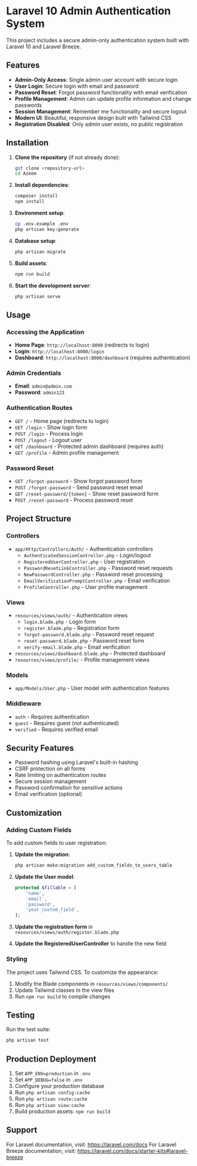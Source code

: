 # Laravel 10 Admin Authentication System

This project includes a secure admin-only authentication system built with Laravel 10 and Laravel Breeze.

## Features

- **Admin-Only Access**: Single admin user account with secure login
- **User Login**: Secure login with email and password
- **Password Reset**: Forgot password functionality with email verification
- **Profile Management**: Admin can update profile information and change passwords
- **Session Management**: Remember me functionality and secure logout
- **Modern UI**: Beautiful, responsive design built with Tailwind CSS
- **Registration Disabled**: Only admin user exists, no public registration

## Installation

1. **Clone the repository** (if not already done):
   ```bash
   git clone <repository-url>
   cd Azeem
   ```

2. **Install dependencies**:
   ```bash
   composer install
   npm install
   ```

3. **Environment setup**:
   ```bash
   cp .env.example .env
   php artisan key:generate
   ```

4. **Database setup**:
   ```bash
   php artisan migrate
   ```

5. **Build assets**:
   ```bash
   npm run build
   ```

6. **Start the development server**:
   ```bash
   php artisan serve
   ```

## Usage

### Accessing the Application

- **Home Page**: `http://localhost:8000` (redirects to login)
- **Login**: `http://localhost:8000/login`
- **Dashboard**: `http://localhost:8000/dashboard` (requires authentication)

### Admin Credentials

- **Email**: `admin@admin.com`
- **Password**: `admin123`

### Authentication Routes

- `GET /` - Home page (redirects to login)
- `GET /login` - Show login form
- `POST /login` - Process login
- `POST /logout` - Logout user
- `GET /dashboard` - Protected admin dashboard (requires auth)
- `GET /profile` - Admin profile management

### Password Reset

- `GET /forgot-password` - Show forgot password form
- `POST /forgot-password` - Send password reset email
- `GET /reset-password/{token}` - Show reset password form
- `POST /reset-password` - Process password reset

## Project Structure

### Controllers
- `app/Http/Controllers/Auth/` - Authentication controllers
  - `AuthenticatedSessionController.php` - Login/logout
  - `RegisteredUserController.php` - User registration
  - `PasswordResetLinkController.php` - Password reset requests
  - `NewPasswordController.php` - Password reset processing
  - `EmailVerificationPromptController.php` - Email verification
  - `ProfileController.php` - User profile management

### Views
- `resources/views/auth/` - Authentication views
  - `login.blade.php` - Login form
  - `register.blade.php` - Registration form
  - `forgot-password.blade.php` - Password reset request
  - `reset-password.blade.php` - Password reset form
  - `verify-email.blade.php` - Email verification
- `resources/views/dashboard.blade.php` - Protected dashboard
- `resources/views/profile/` - Profile management views

### Models
- `app/Models/User.php` - User model with authentication features

### Middleware
- `auth` - Requires authentication
- `guest` - Requires guest (not authenticated)
- `verified` - Requires verified email

## Security Features

- Password hashing using Laravel's built-in hashing
- CSRF protection on all forms
- Rate limiting on authentication routes
- Secure session management
- Password confirmation for sensitive actions
- Email verification (optional)

## Customization

### Adding Custom Fields

To add custom fields to user registration:

1. **Update the migration**:
   ```bash
   php artisan make:migration add_custom_fields_to_users_table
   ```

2. **Update the User model**:
   ```php
   protected $fillable = [
       'name',
       'email', 
       'password',
       'your_custom_field',
   ];
   ```

3. **Update the registration form** in `resources/views/auth/register.blade.php`

4. **Update the RegisteredUserController** to handle the new field

### Styling

The project uses Tailwind CSS. To customize the appearance:

1. Modify the Blade components in `resources/views/components/`
2. Update Tailwind classes in the view files
3. Run `npm run build` to compile changes

## Testing

Run the test suite:
```bash
php artisan test
```

## Production Deployment

1. Set `APP_ENV=production` in `.env`
2. Set `APP_DEBUG=false` in `.env`
3. Configure your production database
4. Run `php artisan config:cache`
5. Run `php artisan route:cache`
6. Run `php artisan view:cache`
7. Build production assets: `npm run build`

## Support

For Laravel documentation, visit: https://laravel.com/docs
For Laravel Breeze documentation, visit: https://laravel.com/docs/starter-kits#laravel-breeze

